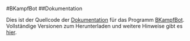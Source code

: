 #BKampfBot
##Dokumentation

Dies ist der Quellcode der [Dokumentation](https://github.com/BKampfBot/Dokumentation/) für das Programm [BKampfBot](https://github.com/BKampfBot/BKampfBot/). Vollständige Versionen zum Herunterladen und weitere Hinweise gibt es [hier](https://github.com/BKampfBot/Material/).
